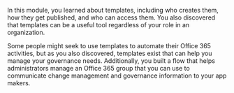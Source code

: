 In this module, you learned about templates, including who creates them,
how they get published, and who can access them. You also discovered that
templates can be a useful tool regardless of your role in an organization. 

Some people might seek to use templates to automate their Office 365 activities, 
but as you also discovered, templates exist that can help you manage 
your governance needs. Additionally, you built a flow that helps administrators manage 
an Office 365 group that you can use to communicate change management and governance 
information to your app makers.
